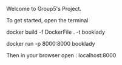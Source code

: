 Welcome to Group5's Project.

To get started, open the terminal

docker build -f DockerFile . -t booklady

docker run -p 8000:8000 booklady

Then in your browser open : localhost:8000